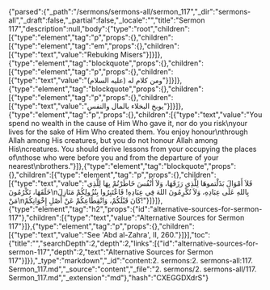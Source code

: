 {"parsed":{"_path":"/sermons/sermons-all/sermon_117","_dir":"sermons-all","_draft":false,"_partial":false,"_locale":"","title":"Sermon 117","description":null,"body":{"type":"root","children":[{"type":"element","tag":"p","props":{},"children":[{"type":"element","tag":"em","props":{},"children":[{"type":"text","value":"Rebuking Misers"}]}]},{"type":"element","tag":"blockquote","props":{},"children":[{"type":"element","tag":"p","props":{},"children":[{"type":"text","value":"ومن كلام له (عليه السلام)"}]}]},{"type":"element","tag":"blockquote","props":{},"children":[{"type":"element","tag":"p","props":{},"children":[{"type":"text","value":"يوبخ البخلاء بالمال والنفس"}]}]},{"type":"element","tag":"p","props":{},"children":[{"type":"text","value":"You spend no wealth in the cause of Him Who gave it, nor do you risk\nyour lives for the sake of Him Who created them. You enjoy honour\nthrough Allah among His creatures, but you do not honour Allah among His\ncreatures. You should derive lessons from your occupying the places of\nthose who were before you and from the departure of your nearest\nbrothers."}]},{"type":"element","tag":"blockquote","props":{},"children":[{"type":"element","tag":"p","props":{},"children":[{"type":"text","value":"فَلاَ أَمْوَالَ بَذَلْتموهَا لِلَّذِي رَزَقَهَا، وَلاَ أَنْفُسَ خَاطَرْتُمْ بِهَا لِلَّذِي خَلَقَهَا، تَكْرُمُونَ\nبِاللهِ عَلَى عِبَادِهِ، وَلاَ تُكْرِمُونَ اللهَ فِي عِبَادِهِ! فَاعْتَبِرُوا بِنُزُولِكُمْ مَنَازِلَ مَنْ\nكَانَ قَبْلَكُمْ، وَانْقِطَاعِكُمْ عَنْ أَصْلِ إِخْوَانِكُمْ!"}]}]},{"type":"element","tag":"h2","props":{"id":"alternative-sources-for-sermon-117"},"children":[{"type":"text","value":"Alternative Sources for Sermon 117"}]},{"type":"element","tag":"p","props":{},"children":[{"type":"text","value":"See 'Abd al-Zahra', II, 260."}]}],"toc":{"title":"","searchDepth":2,"depth":2,"links":[{"id":"alternative-sources-for-sermon-117","depth":2,"text":"Alternative Sources for Sermon 117"}]}},"_type":"markdown","_id":"content:2. sermons:2. sermons-all:117. Sermon_117.md","_source":"content","_file":"2. sermons/2. sermons-all/117. Sermon_117.md","_extension":"md"},"hash":"CXEGGDXdrS"}